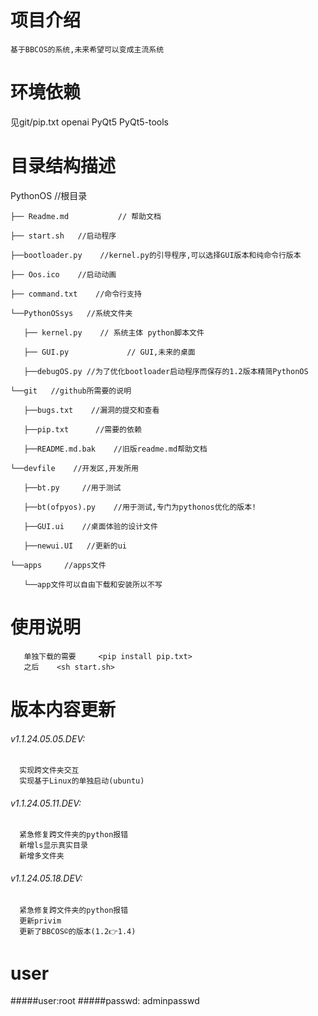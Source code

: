 
# 项目介绍
    基于BBCOS的系统,未来希望可以变成主流系统
 
    
 
# 环境依赖
 见git/pip.txt
 openai
 PyQt5
 PyQt5-tools
 
# 目录结构描述
PythonOS  //根目录

    ├── Readme.md           // 帮助文档

    ├── start.sh   //启动程序

    ├──bootloader.py    //kernel.py的引导程序,可以选择GUI版本和纯命令行版本

    ├── Oos.ico    //启动动画

    ├── command.txt    //命令行支持

    └──PythonOSsys   //系统文件夹

       ├── kernel.py    // 系统主体 python脚本文件

       ├── GUI.py             // GUI,未来的桌面

       ├──debugOS.py //为了优化bootloader启动程序而保存的1.2版本精简PythonOS

    └──git   //github所需要的说明

       ├──bugs.txt    //漏洞的提交和查看

       ├──pip.txt      //需要的依赖

       ├──README.md.bak    //旧版readme.md帮助文档

    └──devfile    //开发区,开发所用

       ├──bt.py     //用于测试

       ├──bt(ofpyos).py    //用于测试,专门为pythonos优化的版本!

       ├──GUI.ui    //桌面体验的设计文件

       ├──newui.UI   //更新的ui

    └──apps     //apps文件

       └──app文件可以自由下载和安装所以不写
 
# 使用说明
       单独下载的需要     <pip install pip.txt>
       之后    <sh start.sh>
 
# 版本内容更新
###### v1.1.24.05.05.DEV: 
      实现跨文件夹交互
      实现基于Linux的单独启动(ubuntu) 

###### v1.1.24.05.11.DEV: 
      紧急修复跨文件夹的python报错
      新增ls显示真实目录
      新增多文件夹

###### v1.1.24.05.18.DEV: 
      紧急修复跨文件夹的python报错
      更新privim
      更新了BBCOS©️的版本(1.2👉1.4)
      

# user
#####user:root
#####passwd: adminpasswd
